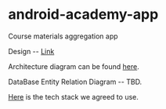# android-academy-app
Course materials aggregation app

Design -- [Link](https://www.figma.com/file/qoC9xPS1X7GU9VcGK8SSpA/Main?node-id=0%3A1)

Architecture diagram can be found [here](https://drive.google.com/file/d/1EgUr_bFkBrK0Cazm2GhbnaT5Y7i9nBkp).

DataBase Entity Relation Diagram -- TBD.

[Here](https://github.com/mik629/AndroidAcademyClient/wiki/Tech-stack) is the tech stack we agreed to use.
